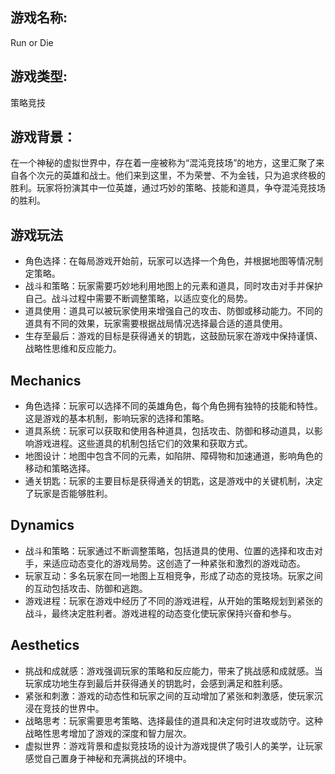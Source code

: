 ## 游戏名称: 

Run or Die

## 游戏类型: 

策略竞技

## 游戏背景：

在一个神秘的虚拟世界中，存在着一座被称为“混沌竞技场”的地方，这里汇聚了来自各个次元的英雄和战士。他们来到这里，不为荣誉、不为金钱，只为追求终极的胜利。玩家将扮演其中一位英雄，通过巧妙的策略、技能和道具，争夺混沌竞技场的胜利。

## 游戏玩法

- 角色选择：在每局游戏开始前，玩家可以选择一个角色，并根据地图等情况制定策略。
- 战斗和策略：玩家需要巧妙地利用地图上的元素和道具，同时攻击对手并保护自己。战斗过程中需要不断调整策略，以适应变化的局势。
- 道具使用：道具可以被玩家使用来增强自己的攻击、防御或移动能力。不同的道具有不同的效果，玩家需要根据战局情况选择最合适的道具使用。
- 生存至最后：游戏的目标是获得通关的钥匙，这鼓励玩家在游戏中保持谨慎、战略性思维和反应能力。

## Mechanics

- 角色选择：玩家可以选择不同的英雄角色，每个角色拥有独特的技能和特性。这是游戏的基本机制，影响玩家的选择和策略。
- 道具系统：玩家可以获取和使用各种道具，包括攻击、防御和移动道具，以影响游戏进程。这些道具的机制包括它们的效果和获取方式。
- 地图设计：地图中包含不同的元素，如陷阱、障碍物和加速通道，影响角色的移动和策略选择。
- 通关钥匙：玩家的主要目标是获得通关的钥匙，这是游戏中的关键机制，决定了玩家是否能够胜利。

## Dynamics

- 战斗和策略：玩家通过不断调整策略，包括道具的使用、位置的选择和攻击对手，来适应动态变化的游戏局势。这创造了一种紧张和激烈的游戏动态。
- 玩家互动：多名玩家在同一地图上互相竞争，形成了动态的竞技场。玩家之间的互动包括攻击、防御和逃跑。
- 游戏进程：玩家在游戏中经历了不同的游戏进程，从开始的策略规划到紧张的战斗，最终决定胜利者。游戏进程的动态变化使玩家保持兴奋和参与。

## Aesthetics

- 挑战和成就感：游戏强调玩家的策略和反应能力，带来了挑战感和成就感。当玩家成功地生存到最后并获得通关的钥匙时，会感到满足和胜利感。
- 紧张和刺激：游戏的动态性和玩家之间的互动增加了紧张和刺激感，使玩家沉浸在竞技的世界中。
- 战略思考：玩家需要思考策略、选择最佳的道具和决定何时进攻或防守。这种战略性思考增加了游戏的深度和智力层次。
- 虚拟世界：游戏背景和虚拟竞技场的设计为游戏提供了吸引人的美学，让玩家感觉自己置身于神秘和充满挑战的环境中。
